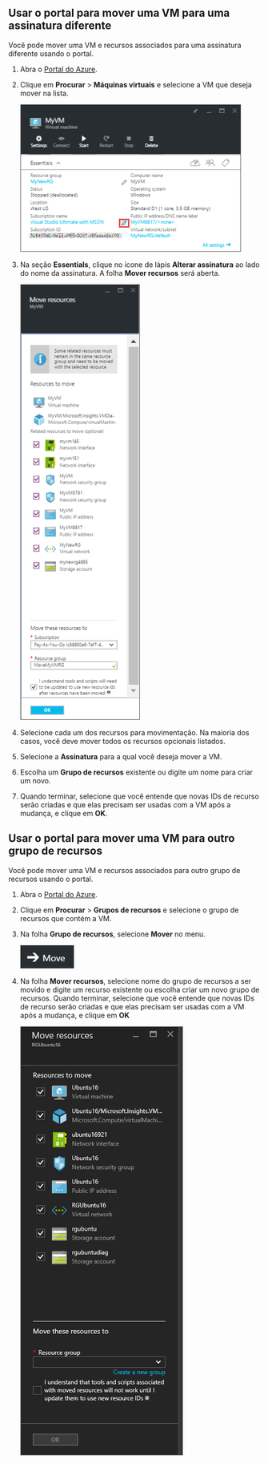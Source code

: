 

## Usar o portal para mover uma VM para uma assinatura diferente
Você pode mover uma VM e recursos associados para uma assinatura diferente usando o portal.

1. Abra o [Portal do Azure](https://portal.azure.com).
2. Clique em **Procurar** > **Máquinas virtuais** e selecione a VM que deseja mover na lista.
   
    ![Captura de tela da seção Essentials na qual você clica no ícone de lápis para abrir a folha Mover recursos.](./media/virtual-machines-common-move-vm/move-button.png)
3. Na seção **Essentials**, clique no ícone de lápis **Alterar assinatura** ao lado do nome da assinatura. A folha **Mover recursos** será aberta.
   
    ![Captura de tela da folha Mover recursos.](./media/virtual-machines-common-move-vm/move.png)
4. Selecione cada um dos recursos para movimentação. Na maioria dos casos, você deve mover todos os recursos opcionais listados.
5. Selecione a **Assinatura** para a qual você deseja mover a VM.
6. Escolha um **Grupo de recursos** existente ou digite um nome para criar um novo.
7. Quando terminar, selecione que você entende que novas IDs de recurso serão criadas e que elas precisam ser usadas com a VM após a mudança, e clique em **OK**.

## Usar o portal para mover uma VM para outro grupo de recursos
Você pode mover uma VM e recursos associados para outro grupo de recursos usando o portal.

1. Abra o [Portal do Azure](https://portal.azure.com).
2. Clique em **Procurar** > **Grupos de recursos** e selecione o grupo de recursos que contém a VM.
3. Na folha **Grupo de recursos**, selecione **Mover** no menu.
   
    ![Captura de tela do botão Mover no menu Grupos de recursos.](./media/virtual-machines-common-move-vm/move-rg.png)
4. Na folha **Mover recursos**, selecione nome do grupo de recursos a ser movido e digite um recurso existente ou escolha criar um novo grupo de recursos. Quando terminar, selecione que você entende que novas IDs de recurso serão criadas e que elas precisam ser usadas com a VM após a mudança, e clique em **OK**
   
    ![Captura de tela da folha Mover recursos.](./media/virtual-machines-common-move-vm/move-rg-list.png)

<!---HONumber=AcomDC_0810_2016-->